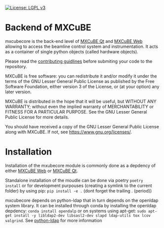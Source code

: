 [![License: LGPL v3](https://img.shields.io/badge/License-LGPL%20v3-blue.svg)](https://www.gnu.org/licenses/lgpl-3.0)

# Backend of MXCuBE
mxcubecore is the back-end level of [MXCuBE Qt](https://github.com/mxcube/mxcube/) and [MXCuBE Web](https://github.com/mxcube/mxcube3/)  allowing to access the beamline control system and instrumentation. It acts as a container of single python objects (called hardware objects).

Please read the [contributing guidlines](https://github.com/mxcube/mxcubecore/blob/master/CONTRIBUTING.md/) before submiting your code to the repository.


MXCuBE is free software: you can redistribute it and/or modify
it under the terms of the GNU Lesser General Public License as published by
the Free Software Foundation, either version 3 of the License, or
(at your option) any later version.

MXCuBE is distributed in the hope that it will be useful,
but WITHOUT ANY WARRANTY; without even the implied warranty of
MERCHANTABILITY or FITNESS FOR A PARTICULAR PURPOSE.  See the
GNU Lesser General Public License for more details.

You should have received a copy of the GNU Lesser General Public License
along with MXCuBE. If not, see <https://www.gnu.org/licenses/>.

# Installation

Installation of the mxubecore module is commonly done as a depdency of either [MXCuBE Web](https://github.com/mxcube/mxcube3/) or [MXCuBE Qt](https://github.com/mxcube/mxcube/).

Standalone installation of the moudle can be done via poetry `poetry install` or for development purpouses (creating a symlink to the current folder) by using pip: `pip install -e .` (dont forget the trailing . (period))

mxcubecore depends on python-ldap that in turn depends on the openldap system library. It can be installed through conda by installing the openldap depdency: `conda install opendalp` or on systems using apt-get: `sudo apt-get install -y libldap2-dev libsasl2-dev slapd ldap-utils tox lcov valgrind`. See [python-ldap](https://www.python-ldap.org/en/python-ldap-3.4.3/installing.html#debian) for more information
